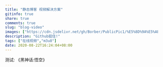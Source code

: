 ```yaml
---
title: "静态博客 视频解决方案"
gitinfo: true
share: true
comments: true
slug: "blog-video"
images: ["https://cdn.jsdelivr.net/gh/Borber/PublicPic1/%E5%8D%9A%E5%AE%A2%E5%9B%AD/wolai/wolai.png"] 
description: "Github挺住!"
tags: ["在线视频","m3u8"]
date: 2020-08-22T16:24:04+08:00
---
```


测试: 《黑神话:悟空》

<div id="dplayer"></div>
<script src="JavaScript/hls.min.js"></script>
<script src="JavaScript/DPlayer.min.js"></script>
<script >
const dp = new DPlayer({
    container: document.getElementById('dplayer'),
    video: {
        url: 'https://cdn.jsdelivr.net/gh/Borber/PubVideos1@master/gamesci_wukong/gamesci_wukong.m3u8',
        type: 'customHls',
        customType: {
            customHls: function (video, player) {
                const hls = new Hls();
                hls.loadSource(video.src);
                hls.attachMedia(video);
            },
        },
    },
});
</script>



